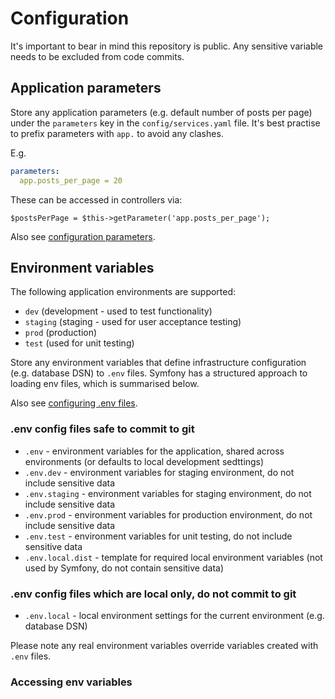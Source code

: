 # Configuration

It's important to bear in mind this repository is public. Any sensitive variable needs to be excluded from code commits.

## Application parameters

Store any application parameters (e.g. default number of posts per page) under the `parameters` key in the 
`config/services.yaml` file. It's best practise to prefix parameters with `app.` to avoid any clashes.

E.g.

```yaml
parameters:
  app.posts_per_page = 20
```

These can be accessed in controllers via:

```
$postsPerPage = $this->getParameter('app.posts_per_page');
```

Also see [configuration parameters](https://symfony.com/doc/current/configuration.html#configuration-parameters).

## Environment variables

The following application environments are supported:
* `dev` (development - used to test functionality)
* `staging` (staging - used for user acceptance testing)
* `prod` (production)
* `test` (used for unit testing)

Store any environment variables that define infrastructure configuration (e.g. database DSN) to `.env` files. Symfony 
has a structured approach to loading env files, which is summarised below.

Also see [configuring .env files](https://symfony.com/doc/current/configuration.html#config-dot-env).

### .env config files safe to commit to git

* `.env` - environment variables for the application, shared across environments (or defaults to local development sedttings)
* `.env.dev` - environment variables for staging environment, do not include sensitive data
* `.env.staging` - environment variables for staging environment, do not include sensitive data
* `.env.prod` - environment variables for production environment, do not include sensitive data
* `.env.test` - environment variables for unit testing, do not include sensitive data
* `.env.local.dist` - template for required local environment variables (not used by Symfony, do not contain sensitive data)

###  .env config files which are local only, do not commit to git

* `.env.local` - local environment settings for the current environment (e.g. database DSN)

Please note any real environment variables override variables created with `.env` files.

### Accessing env variables

